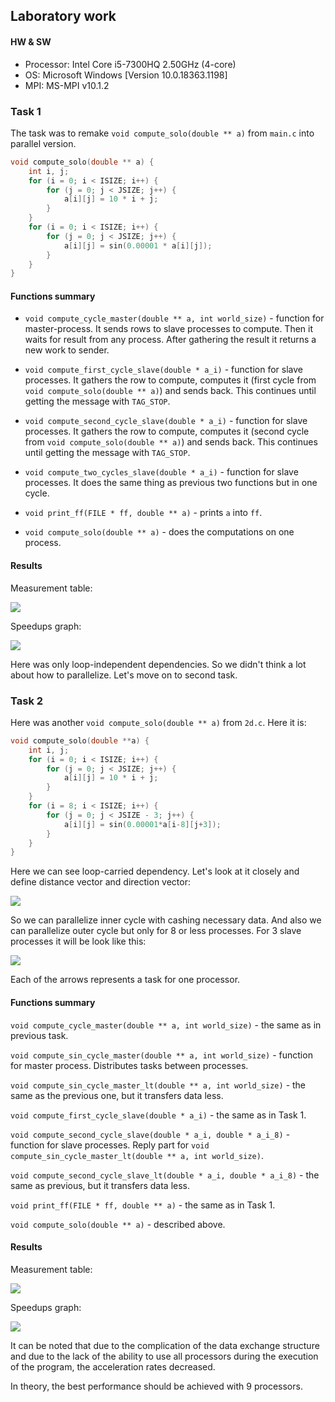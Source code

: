 ## Laboratory work

#### HW & SW

* Processor: Intel Core i5-7300HQ 2.50GHz (4-core)
* OS: Microsoft Windows [Version 10.0.18363.1198]
* MPI: MS-MPI v10.1.2

### Task 1

The task was to remake ```void compute_solo(double ** a)``` from ```main.c``` 
into parallel version.
```c
void compute_solo(double ** a) {
    int i, j;
    for (i = 0; i < ISIZE; i++) {
        for (j = 0; j < JSIZE; j++) {
            a[i][j] = 10 * i + j;
        }
    }
    for (i = 0; i < ISIZE; i++) {
        for (j = 0; j < JSIZE; j++) {
            a[i][j] = sin(0.00001 * a[i][j]);
        }
    }
}
```
#### Functions summary

* ```void compute_cycle_master(double ** a, int world_size)``` - function for master-process.
It sends rows to slave processes to compute. Then it waits for result from any process.
After gathering the result it returns a new work to sender.

* ```void compute_first_cycle_slave(double * a_i)``` - function for slave processes. 
It gathers the row to compute, computes it (first cycle from ```void compute_solo(double ** a)```) and sends back. This continues until 
getting the message with ```TAG_STOP```.

* ```void compute_second_cycle_slave(double * a_i)``` - function for slave processes. 
It gathers the row to compute, computes it (second cycle from ```void compute_solo(double ** a)```) and sends back. This continues until 
getting the message with ```TAG_STOP```.

* ```void compute_two_cycles_slave(double * a_i)``` - function for slave processes. 
It does the same thing as previous two functions but in one cycle.

* ```void print_ff(FILE * ff, double ** a)``` - prints ```a``` into ```ff```.

* ```void compute_solo(double ** a)``` - does the computations on one process.

#### Results

Measurement table:

![](https://raw.githubusercontent.com/ilkoch008/OpenMP_tasks/master/lab_MPI/misc/main_table.png)

Speedups graph:

![](https://raw.githubusercontent.com/ilkoch008/OpenMP_tasks/master/lab_MPI/misc/main_graph.png)

Here was only loop-independent dependencies. 
So we didn't think a lot about how to parallelize.
Let's move on to second task.

### Task 2

Here was another ```void compute_solo(double ** a)``` from ```2d.c```.
Here it is:

```c
void compute_solo(double **a) {
    int i, j;
    for (i = 0; i < ISIZE; i++) {
        for (j = 0; j < JSIZE; j++) {
            a[i][j] = 10 * i + j;
        }
    }
    for (i = 8; i < ISIZE; i++) {
        for (j = 0; j < JSIZE - 3; j++) {
            a[i][j] = sin(0.00001*a[i-8][j+3]);
        }
    }
}
```

Here we can see loop-carried dependency. Let's look at it closely and 
define distance vector and direction vector:

![](https://raw.githubusercontent.com/ilkoch008/OpenMP_tasks/master/lab_MPI/misc/2d_dep.png)

So we can parallelize inner cycle with cashing necessary data. And also we can
parallelize outer cycle but only for 8 or less processes. For 3 slave processes 
it will be look like this:

![](https://raw.githubusercontent.com/ilkoch008/OpenMP_tasks/master/lab_MPI/misc/arrows.png)

Each of the arrows represents a task for one processor.

#### Functions summary

```void compute_cycle_master(double ** a, int world_size)``` - the same as in previous task.

```void compute_sin_cycle_master(double ** a, int world_size)``` - function for master process.
Distributes tasks between processes.

```void compute_sin_cycle_master_lt(double ** a, int world_size)``` - the same as 
the previous one, but it transfers data less.

```void compute_first_cycle_slave(double * a_i)``` - the same as in Task 1.

```void compute_second_cycle_slave(double * a_i, double * a_i_8)``` - function for slave processes.
Reply part for ```void compute_sin_cycle_master_lt(double ** a, int world_size)```.

```void compute_second_cycle_slave_lt(double * a_i, double * a_i_8)``` - the same as previous,
but it transfers data less.

```void print_ff(FILE * ff, double ** a)``` - the same as in Task 1.

```void compute_solo(double ** a)``` - described above.

#### Results

Measurement table:

![](https://raw.githubusercontent.com/ilkoch008/OpenMP_tasks/master/lab_MPI/misc/2d_table.png)

Speedups graph:

![](https://raw.githubusercontent.com/ilkoch008/OpenMP_tasks/master/lab_MPI/misc/2d_graph.png)

It can be noted that due to the complication of the data exchange structure 
and due to the lack of the ability to use all processors during the execution 
of the program, the acceleration rates decreased.

In theory, the best performance should be achieved with 9 processors.
